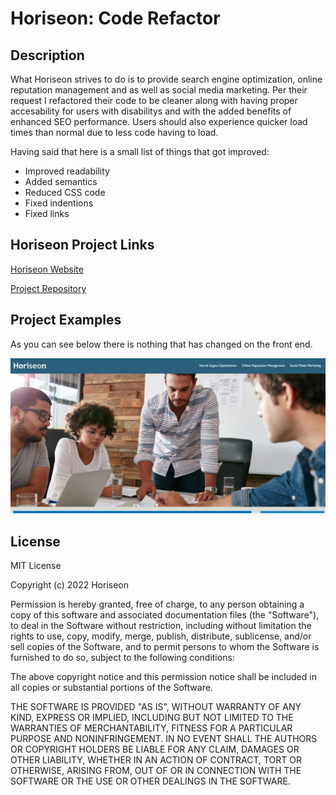 # Horiseon: Code Refactor

## Description

What Horiseon strives to do is to provide search engine optimization, online reputation management and as well as social media marketing. Per their request I refactored their code to be cleaner along with having proper accesability for users with disabilitys and with the added benefits of enhanced SEO performance. Users should also experience quicker load times than normal due to less code having to load. 

Having said that here is a small list of things that got improved:

- Improved readability
- Added semantics
- Reduced CSS code
- Fixed indentions
- Fixed links

## Horiseon Project Links

[Horiseon Website](https://tyestanley.github.io/horiseon-refactor)

[Project Repository](https://github.com/TyeStanley/horiseon-refactor)

## Project Examples

As you can see below there is nothing that has changed on the front end.

![Horiseon Homepage](assets/images/homepage-horiseon-example.PNG)


## License

 MIT License

Copyright (c) 2022 Horiseon

Permission is hereby granted, free of charge, to any person obtaining a copy
of this software and associated documentation files (the "Software"), to deal
in the Software without restriction, including without limitation the rights
to use, copy, modify, merge, publish, distribute, sublicense, and/or sell
copies of the Software, and to permit persons to whom the Software is
furnished to do so, subject to the following conditions:

The above copyright notice and this permission notice shall be included in all
copies or substantial portions of the Software.

THE SOFTWARE IS PROVIDED "AS IS", WITHOUT WARRANTY OF ANY KIND, EXPRESS OR
IMPLIED, INCLUDING BUT NOT LIMITED TO THE WARRANTIES OF MERCHANTABILITY,
FITNESS FOR A PARTICULAR PURPOSE AND NONINFRINGEMENT. IN NO EVENT SHALL THE
AUTHORS OR COPYRIGHT HOLDERS BE LIABLE FOR ANY CLAIM, DAMAGES OR OTHER
LIABILITY, WHETHER IN AN ACTION OF CONTRACT, TORT OR OTHERWISE, ARISING FROM,
OUT OF OR IN CONNECTION WITH THE SOFTWARE OR THE USE OR OTHER DEALINGS IN THE
SOFTWARE.

